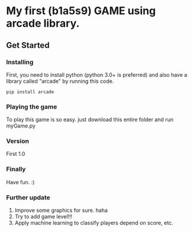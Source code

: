 # My first (b1a5s9) GAME using arcade library.
## Get Started
### Installing
First, you need to install python (python 3.0+ is preferred) and also have a library called "arcade" by running this code.
```
pip install arcade
```
### Playing the game
To play this game is so easy. just download this entire folder and run myGame.py
### Version
First 1.0
### Finally 
Have fun. :)
### Further update
1. Improve some graphics for sure. haha
2. Try to add game level!!!
3. Apply machine learning to classify players depend on score, etc.
